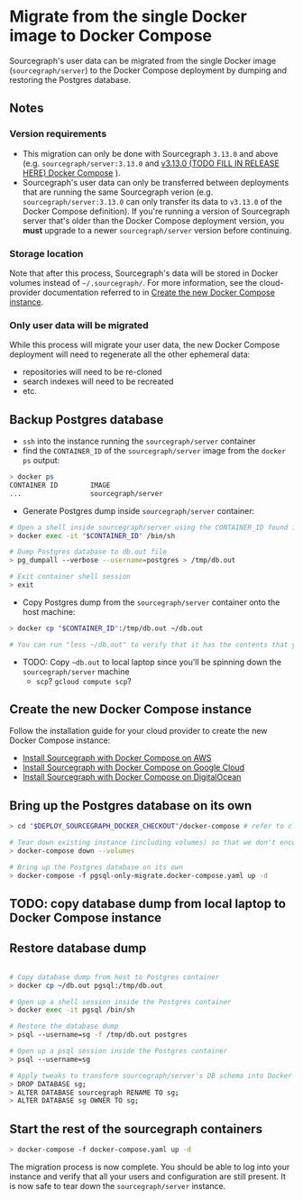 # Migrate from the single Docker image to Docker Compose

Sourcegraph's user data can be migrated from the single Docker image (`sourcegraph/server`) to the Docker Compose deployment by dumping and restoring the Postgres database.

## Notes

### Version requirements

* This migration can only be done with Sourcegraph `3.13.0` and above (e.g. `sourcegraph/server:3.13.0` and [v3.13.0 (TODO FILL IN RELEASE HERE) Docker Compose](TODO) ).
* Sourcegraph's user data can only be transferred between deployments that are running the same Sourcegraph verion (e.g. `sourcegraph/server:3.13.0` can only transfer its data to `v3.13.0` of the Docker Compose definition). If you're running a version of Sourcegraph server that's older than the Docker Compose deployment version, you **must** upgrade to a newer `sourcegraph/server` version before continuing.

### Storage location

Note that after this process, Sourcegraph's data will be stored in Docker volumes instead of `~/.sourcegraph/`. For more information, see the cloud-provider documentation referred to in [Create the new Docker Compose instance](#create-the-new-docker-compose-instance).

### Only user data will be migrated

While this process will migrate your user data, the new Docker Compose deployment will need to regenerate all the other ephemeral data:

* repositories will need to be re-cloned
* search indexes will need to be recreated
* etc.

## Backup Postgres database

* `ssh` into the instance running the `sourcegraph/server` container
* find the `CONTAINER_ID` of the `sourcegraph/server` image from the `docker ps` output:

```bash
> docker ps
CONTAINER ID        IMAGE
...                 sourcegraph/server
```

* Generate Postgres dump inside `sourcegraph/server` container:

```bash
# Open a shell inside sourcegraph/server using the CONTAINER_ID found in the previous step
> docker exec -it "$CONTAINER_ID" /bin/sh

# Dump Postgres database to db.out file 
> pg_dumpall --verbose --username=postgres > /tmp/db.out

# Exit container shell session
> exit
```

* Copy Postgres dump from the `sourcegraph/server` container onto the host machine:

```bash
> docker cp "$CONTAINER_ID":/tmp/db.out ~/db.out

# You can run "less ~/db.out" to verify that it has the contents that you expect
```

* TODO: Copy `~db.out` to local laptop since you'll be spinning down the `sourcegraph/server` machine
  * `scp`? `gcloud compute scp`?


## Create the new Docker Compose instance

Follow the installation guide for your cloud provider to create the new Docker Compose instance:

* [Install Sourcegraph with Docker Compose on AWS](../../install/docker-compose/aws.md)
* [Install Sourcegraph with Docker Compose on Google Cloud](../../install/docker-compose/google_cloud.md)
* [Install Sourcegraph with Docker Compose on DigitalOcean](../../install/docker-compose/digitalocean.md)

## Bring up the Postgres database on its own

```bash
> cd "$DEPLOY_SOURCEGRAPH_DOCKER_CHECKOUT"/docker-compose # refer to cloud provider script for DEPLOY_SOURCEGRAPH_DOCKER_CHECKOUT value

# Tear down existing instance (including volumes) so that we don't encounter conflicting transactions
> docker-compose down --volumes

# Bring up the Postgres database on its own
> docker-compose -f pgsql-only-migrate.docker-compose.yaml up -d
```

## TODO: copy database dump from local laptop to Docker Compose instance

## Restore database dump

```bash

# Copy database dump from host to Postgres container
> docker cp ~/db.out pgsql:/tmp/db.out

# Open up a shell session inside the Postgres container
> docker exec -it pgsql /bin/sh

# Restore the database dump
> psql --username=sg -f /tmp/db.out postgres

# Open up a psql session inside the Postgres container
> psql --username=sg

# Apply tweaks to transform sourcegraph/server's DB schema into Docker Compose's
> DROP DATABASE sg;
> ALTER DATABASE sourcegraph RENAME TO sg;
> ALTER DATABASE sg OWNER TO sg;
```

## Start the rest of the sourcegraph containers

```bash
> docker-compose -f docker-compose.yaml up -d
```

The migration process is now complete. You should be able to log into your instance and verify that all your users and configuration are still present. It is now safe to tear down the `sourcegraph/server` instance.
